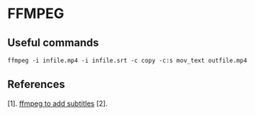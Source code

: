 # FFMPEG

## Useful commands
```
ffmpeg -i infile.mp4 -i infile.srt -c copy -c:s mov_text outfile.mp4
```

## References
[1]. [ffmpeg to add subtitles](https://stackoverflow.com/questions/8672809/use-ffmpeg-to-add-text-subtitles)
[2]. []()
